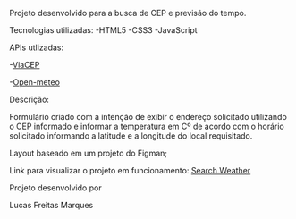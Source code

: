Projeto desenvolvido para a busca de CEP e previsão do tempo.

Tecnologias utilizadas:
-HTML5
-CSS3
-JavaScript

APIs utlizadas:

-[ViaCEP](https://viacep.com.br/)

-[Open-meteo](https://open-meteo.com/en/docs)


Descrição:

Formulário criado com a intenção de exibir o endereço solicitado utilizando o CEP informado e informar a temperatura em Cº de acordo com o horário 
solicitado informando a latitude e a longitude do local requisitado.

Layout baseado em um projeto do Figman;

Link para visualizar o projeto em funcionamento:
[Search Weather](https://search-cepweather.netlify.app/)

Projeto desenvolvido por 

Lucas Freitas Marques
